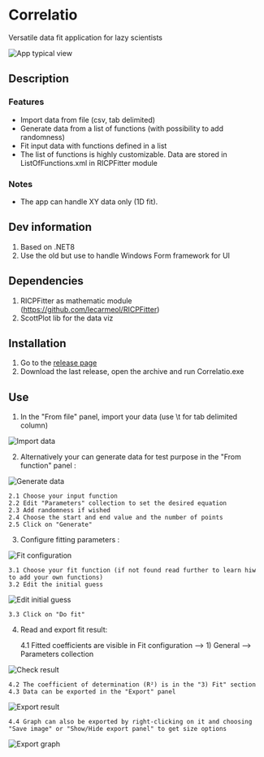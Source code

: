 # Correlatio
Versatile data fit application for lazy scientists

![App typical view](https://github.com/lecarmeol/Correlatio/blob/main/dev/graphics/00_Fullview.png)

## Description
### Features
- Import data from file (csv, tab delimited)
- Generate data from a list of functions (with possibility to add randomness)
- Fit input data with functions defined in a list
- The list of functions is highly customizable. Data are stored in ListOfFunctions.xml in RICPFitter module

### Notes
- The app can handle XY data only (1D fit).

## Dev information
1. Based on .NET8
2. Use the old but use to handle Windows Form framework for UI

## Dependencies
1. RICPFitter as mathematic module (https://github.com/lecarmeol/RICPFitter)
2. ScottPlot lib for the data viz

## Installation
1. Go to the [release page](https://github.com/lecarmeol/Correlatio/releases/)
2. Download the last release, open the archive and run Correlatio.exe

## Use
1. In the "From file" panel, import your data (use \t for tab delimited column)

![Import data](https://github.com/lecarmeol/Correlatio/blob/main/dev/graphics/01_Import_data.png)

2. Alternatively your can generate data for test purpose in the "From function" panel :

![Generate data](https://github.com/lecarmeol/Correlatio/blob/main/dev/graphics/01b_Generate_data.png)

    2.1 Choose your input function
    2.2 Edit "Parameters" collection to set the desired equation
    2.3 Add randomness if wished
    2.4 Choose the start and end value and the number of points
    2.5 Click on "Generate"
3. Configure fitting parameters :

![Fit configuration](https://github.com/lecarmeol/Correlatio/blob/main/dev/graphics/02_Fit_configuration.png)   
   
    3.1 Choose your fit function (if not found read further to learn hiw to add your own functions)
    3.2 Edit the initial guess

![Edit initial guess](https://github.com/lecarmeol/Correlatio/blob/main/dev/graphics/03_Edit_initial_guesses.png)   
   
    3.3 Click on "Do fit"
4. Read and export fit result:

    4.1 Fitted coefficients are visible in Fit configuration --> 1) General --> Parameters collection

 ![Check result](https://github.com/lecarmeol/Correlatio/blob/main/dev/graphics/04_Check_fit_result.png)     
   
    4.2 The coefficient of determination (R²) is in the "3) Fit" section
    4.3 Data can be exported in the "Export" panel

![Export result](https://github.com/lecarmeol/Correlatio/blob/main/dev/graphics/05_Export_data.png)   
   
    4.4 Graph can also be exported by right-clicking on it and choosing "Save image" or "Show/Hide export panel" to get size options

![Export graph](https://github.com/lecarmeol/Correlatio/blob/main/dev/graphics/06_Export_graph.png)   
